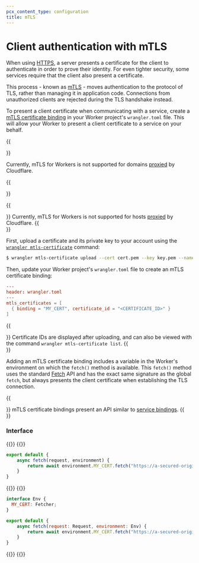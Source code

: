 ```yaml
---
pcx_content_type: configuration
title: mTLS
---
```


# Client authentication with mTLS

When using [HTTPS](https://www.cloudflare.com/learning/ssl/what-is-https/), a server presents a certificate for the client to authenticate in order to prove their identity. For even tighter security, some services require that the client also present a certificate.

This process - known as [mTLS](https://www.cloudflare.com/learning/access-management/what-is-mutual-tls/) - moves authentication to the protocol of TLS, rather than managing it in application code. Connections from unauthorized clients are rejected during the TLS handshake instead.

To present a client certificate when communicating with a service, create a [mTLS certificate binding](/workers/platform/bindings/#mtls-certificate-bindings) in your Worker project's `wrangler.toml` file. This will allow your Worker to present a client certificate to a service on your behalf.

{{<Aside type="warning">}}

Currently, mTLS for Workers is not supported for domains [proxied](/dns/manage-dns-records/reference/proxied-dns-records/) by Cloudflare.

{{</Aside>}}

{{<Aside type="note">}}
Currently, mTLS for Workers is not supported for hosts [proxied](/dns/manage-dns-records/reference/proxied-dns-records/) by Cloudflare.
{{</Aside>}}

First, upload a certificate and its private key to your account using the [`wrangler mtls-certificate`](/workers/wrangler/commands/#mtls-certificate) command:

```sh
$ wrangler mtls-certificate upload --cert cert.pem --key key.pem --name my-client-cert
```

Then, update your Worker project's `wrangler.toml` file to create an mTLS certificate binding:

```toml
---
header: wrangler.toml
---
mtls_certificates = [
  { binding = "MY_CERT", certificate_id = "<CERTIFICATE_ID>" } 
]
```

{{<Aside type="note">}}
Certificate IDs are displayed after uploading, and can also be viewed with the command `wrangler mtls-certificate list`.
{{</Aside>}}

Adding an mTLS certificate binding includes a variable in the Worker's environment on which the `fetch()` method is available. This `fetch()` method uses the standard [Fetch](/workers/runtime-apis/fetch/) API and has the exact same signature as the global `fetch`, but always presents the client certificate when establishing the TLS connection.

{{<Aside type="note">}}
mTLS certificate bindings present an API similar to [service bindings](/workers/runtime-apis/service-bindings).
{{</Aside>}}

### Interface

{{<tabs labels="js | ts">}}
{{<tab label="js" default="true">}}
```js
export default {
    async fetch(request, environment) {
        return await environment.MY_CERT.fetch("https://a-secured-origin.com")
    }
}
```
{{</tab>}}
{{<tab label="ts">}}
```js
interface Env {
  MY_CERT: Fetcher;
}

export default {
    async fetch(request: Request, environment: Env) {
        return await environment.MY_CERT.fetch("https://a-secured-origin.com")
    }
}
```
{{</tab>}}
{{</tabs>}}
